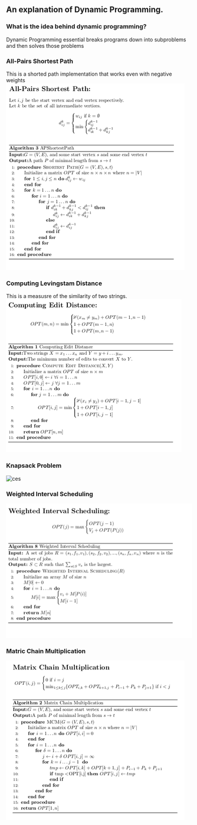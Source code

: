 ## An explanation of Dynamic Programming. 

### What is the idea behind dynamic programming?
Dynamic Programming essential breaks programs down into subproblems and then solves those problems

### All-Pairs Shortest Path
This is a shorted path implementation that works even with negative weights
![sp](/images/algs/dp/APShortestPath.png)

### Computing Levingstam Distance
This is a measusre of the similarity of two strings.
![ces](/images/algs/dp/ComputingEditDistance.png)

### Knapsack Problem
![ces](/images/algs/dp/KnapsackProblems.png)

### Weighted Interval Scheduling
![wis](/images/algs/dp/WeightedIntervalScheduling.png)

### Matric Chain Multiplication
![ces](/images/algs/dp/MatrixChainMultiplication.png)
